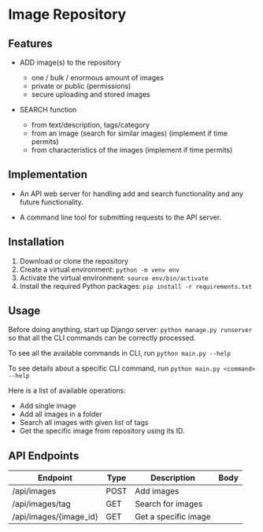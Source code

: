 # Image Repository

## Features

- ADD image(s) to the repository
  - one / bulk / enormous amount of images
  - private or public (permissions)
  - secure uploading and stored images

- SEARCH function
  - from text/description, tags/category
  - from an image (search for similar images) (implement if time permits)
  - from characteristics of the images (implement if time permits)


## Implementation

- An API web server for handling add and search functionality and any future functionality.

- A command line tool for submitting requests to the API server.


## Installation

1. Download or clone the repository
2. Create a virtual environment: `python -m venv env`
3. Activate the virtual environment: `source env/bin/activate`
4. Install the required Python packages: `pip install -r requirements.txt`


## Usage

Before doing anything, start up Django server: `python manage.py runserver`
so that all the CLI commands can be correctly processed.

To see all the available commands in CLI, run `python main.py --help`

To see details about a specific CLI command, run `python main.py <command> --help`

Here is a list of available operations:
- Add single image
- Add all images in a folder
- Search all images with given list of tags
- Get the specific image from repository using its ID.


## API Endpoints

| Endpoint               | Type | Description          | Body |
|------------------------|------|----------------------|------|
| /api/images            | POST | Add images           |      |
| /api/images/tag        | GET  | Search for images    |      |
| /api/images/{image_id} | GET  | Get a specific image |      |
